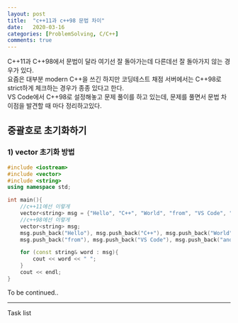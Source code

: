 ```yaml
---
layout: post
title:  "c++11과 c++98 문법 차이"
date:   2020-03-16
categories: [ProblemSolving, C/C++]
comments: true
---
```

C\++11과 C\++98에서 문법이 달라 여기선 잘 돌아가는데 다른데선 잘 돌아가지 않는 경우가 있다.  
요즘은 대부분 modern C\++을 쓰긴 하지만 코딩테스트 채점 서버에서는 C\++98로 strict하게 체크하는 경우가 종종 있다고 한다.  
VS Code에서 C++98로 설정해놓고 문제 풀이를 하고 있는데, 문제를 풀면서 문법 차이점을 발견할 때 마다 정리하고있다.  

## 중괄호로 초기화하기

### 1) vector 초기화 방법
```cpp
#include <iostream>
#include <vector>
#include <string>
using namespace std;

int main(){
    //c++11에선 이렇게
    vector<string> msg = {"Hello", "C++", "World", "from", "VS Code", "and the C++ extension"};
    //c++98에선 이렇게
    vector<string> msg;
    msg.push_back("Hello"), msg.push_back("C++"), msg.push_back("World");
    msg.push_back("from"), msg.push_back("VS Code"), msg.push_back("and the C++ extension!");

    for (const string& word : msg){
        cout << word << " ";
    }
    cout << endl;
}

```

To be continued..

---

Task list  

